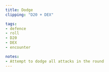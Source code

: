 ```yaml
---
title: Dodge
clipping: "D20 + DEX"

tags:
- defence
- roll
- D20
- DEX
- encounter

notes: 
- Attempt to dodge all attacks in the round
---
```

